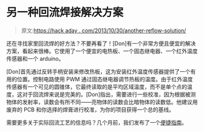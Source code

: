 # 另一种回流焊接解决方案

> 原文:[https://hack aday . com/2013/10/30/another-reflow-solution/](https://hackaday.com/2013/10/30/another-reflow-soldering-solution/)

还在寻找家里回流焊的好方法？不要再看了！[Don]有一个非常方便且便宜的解决方案，看起来很棒。它使用了一个便宜的电热板、一个固态继电器、一个红外温度传感器和一个 arduino。

[Don]首先通过反转手柄安装来修改热板，这为安装红外温度传感器提供了一个有用的位置。控制电路使用 PWM 通过固态继电器调节热板的温度。由于红外温度传感器有一个可见的圆锥体，它最终读取的是平均区域温度，而不是单个点的温度，这对于回流焊来说是完美的。[Don]指出，需要进行一些校准，因为根据被测物体的发射率，读数会有所不同——亮物体的读数会比暗物体的读数低。他建议用废弃的 PCB 和你选择的焊膏进行校准，为你的项目获得一个总的基线。

需要更多关于实际回流工艺的信息吗？几个月前，我们发布了一个[便捷指南](http://hackaday.com/2013/07/28/electric-skillet-reflow-soldering-guide/)。
